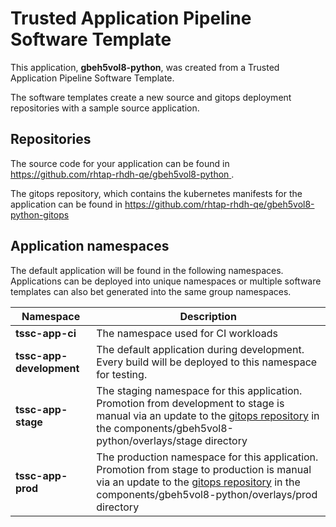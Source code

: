 # Trusted Application Pipeline Software Template

This application, **gbeh5vol8-python**, was created from a Trusted Application Pipeline Software Template.

The software templates create a new source and gitops deployment repositories with a sample source application. 

## Repositories

The source code for your application can be found in [https://github.com/rhtap-rhdh-qe/gbeh5vol8-python ](https://github.com/rhtap-rhdh-qe/gbeh5vol8-python ).
 
The gitops repository, which contains the kubernetes manifests for the application can be found in 
[https://github.com/rhtap-rhdh-qe/gbeh5vol8-python-gitops ](https://github.com/rhtap-rhdh-qe/gbeh5vol8-python-gitops ) 

## Application namespaces 

The default application will be found in the following namespaces. Applications can be deployed into unique namespaces or multiple software templates can also bet generated into the same group namespaces.  

|  Namespace   |  Description   |  
| -------- | -------- |
| **tssc-app-ci** | The namespace used for CI workloads |
| **tssc-app-development** | The default application during development. Every build will be deployed to this namespace for testing. |
| **tssc-app-stage** | The staging namespace for this application. Promotion from development to stage is manual via an update to the [gitops repository](https://github.com/rhtap-rhdh-qe/gbeh5vol8-python-gitops ) in the components/gbeh5vol8-python/overlays/stage directory |
| **tssc-app-prod** | The production namespace for this application. Promotion from stage to production is manual via an update to the [gitops repository](https://github.com/rhtap-rhdh-qe/gbeh5vol8-python-gitops ) in the components/gbeh5vol8-python/overlays/prod directory |